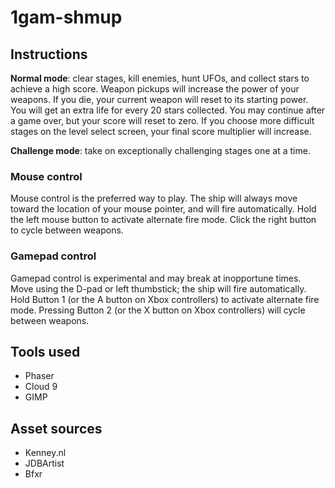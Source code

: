 # 1gam-shmup

## Instructions

**Normal mode**: clear stages, kill enemies, hunt UFOs, and collect stars to
achieve a high score. Weapon pickups will increase the power of your weapons.
If you die, your current weapon will reset to its starting power. You will get
an extra life for every 20 stars collected. You may continue after a game over,
but your score will reset to zero. If you choose more difficult stages on the
level select screen, your final score multiplier will increase.

**Challenge mode**: take on exceptionally challenging stages one at a time.

### Mouse control

Mouse control is the preferred way to play. The ship will always move toward the
location of your mouse pointer, and will fire automatically. Hold the left mouse
button to activate alternate fire mode. Click the right button to cycle between
weapons.

### Gamepad control

Gamepad control is experimental and may break at inopportune times.
Move using the D-pad or left thumbstick; the ship will fire automatically.
Hold Button 1 (or the A button on Xbox controllers) to activate alternate fire
mode. Pressing Button 2 (or the X button on Xbox controllers) will cycle between
weapons.

## Tools used

- Phaser
- Cloud 9
- GIMP

## Asset sources

- Kenney.nl
- JDBArtist
- Bfxr